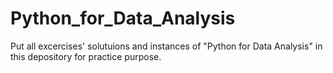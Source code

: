 # Python_for_Data_Analysis
Put all excercises' solutuions and instances of "Python for Data Analysis" in this depository for practice purpose.
